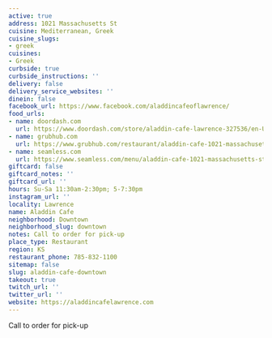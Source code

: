 ```yaml
---
active: true
address: 1021 Massachusetts St
cuisine: Mediterranean, Greek
cuisine_slugs:
- greek
cuisines:
- Greek
curbside: true
curbside_instructions: ''
delivery: false
delivery_service_websites: ''
dinein: false
facebook_url: https://www.facebook.com/aladdincafeoflawrence/
food_urls:
- name: doordash.com
  url: https://www.doordash.com/store/aladdin-cafe-lawrence-327536/en-US
- name: grubhub.com
  url: https://www.grubhub.com/restaurant/aladdin-cafe-1021-massachusetts-st-lawrence/1339849?utm_source=google&utm_medium=cpc&utm_campaign=Lawrence%2C%2BKS%2B%7C%2BAll%2B%7C%2BFood%2B%2B%2BHood&utm_term=%2Blawrence%20%2Bdelivery&efkwid=52998677246&gclsrc=aw.ds&=undefined&gclid=EAIaIQobChMI1OD48q226AIVAuiGCh1n-ADVEAAYASAAEgLNXPD_BwE
- name: seamless.com
  url: https://www.seamless.com/menu/aladdin-cafe-1021-massachusetts-st-lawrence/1339849
giftcard: false
giftcard_notes: ''
giftcard_url: ''
hours: Su-Sa 11:30am-2:30pm; 5-7:30pm
instagram_url: ''
locality: Lawrence
name: Aladdin Cafe
neighborhood: Downtown
neighborhood_slug: downtown
notes: Call to order for pick-up
place_type: Restaurant
region: KS
restaurant_phone: 785-832-1100
sitemap: false
slug: aladdin-cafe-downtown
takeout: true
twitch_url: ''
twitter_url: ''
website: https://aladdincafelawrence.com
---
```


Call to order for pick-up